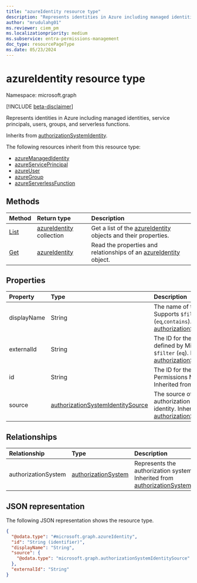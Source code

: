 ```yaml
---
title: "azureIdentity resource type"
description: "Represents identities in Azure including managed identities, service principals, users, groups, and serverless functions."
author: "mrudulahg01"
ms.reviewer: ciem_pm
ms.localizationpriority: medium
ms.subservice: entra-permissions-management
doc_type: resourcePageType
ms.date: 05/23/2024
---
```


# azureIdentity resource type

Namespace: microsoft.graph

[!INCLUDE [beta-disclaimer](../../includes/beta-disclaimer.md)]

Represents identities in Azure including managed identities, service principals, users, groups, and serverless functions.

Inherits from [authorizationSystemIdentity](../resources/authorizationsystemidentity.md).

The following resources inherit from this resource type:

- [azureManagedIdentity](azuremanagedidentity.md)
- [azureServicePrincipal](azureserviceprincipal.md)
- [azureUser](azureuser.md)
- [azureGroup](azuregroup.md)
- [azureServerlessFunction](azureserverlessfunction.md)

## Methods
|Method|Return type|Description|
|:---|:---|:---|
|[List](../api/azureassociatedidentities-list-all.md)|[azureIdentity](../resources/azureidentity.md) collection|Get a list of the [azureIdentity](../resources/azureidentity.md) objects and their properties.|
|[Get](../api/azureidentity-get.md)|[azureIdentity](../resources/azureidentity.md)|Read the properties and relationships of an [azureIdentity](../resources/azureidentity.md) object.|

## Properties
|Property|Type|Description|
|:---|:---|:---|
|displayName|String|The name of the object. Supports `$filter` (`eq`,`contains`).Inherited from [authorizationSystemIdentity](../resources/authorizationsystemidentity.md).|
|externalId|String|The ID for the identity as defined by Microsoft Azure. `$filter` (`eq`). Inherited from [authorizationSystemIdentity](../resources/authorizationsystemidentity.md).|
|id|String|The ID for the identity in Permissions Management. Inherited from [entity](../resources/entity.md).|
|source|[authorizationSystemIdentitySource](../resources/authorizationsystemidentitysource.md)|The source of the authorization system identity. Inherited from [authorizationSystemIdentity](../resources/authorizationsystemidentity.md).|

## Relationships
|Relationship|Type|Description|
|:---|:---|:---|
|authorizationSystem|[authorizationSystem](../resources/authorizationsystem.md)|Represents the authorization system. Inherited from [authorizationSystemIdentity](../resources/authorizationsystemidentity.md)|

## JSON representation
The following JSON representation shows the resource type.
<!-- {
  "blockType": "resource",
  "keyProperty": "id",
  "@odata.type": "microsoft.graph.azureIdentity",
  "baseType": "microsoft.graph.authorizationSystemIdentity",
  "openType": false
}
-->
``` json
{
  "@odata.type": "#microsoft.graph.azureIdentity",
  "id": "String (identifier)",
  "displayName": "String",
  "source": {
    "@odata.type": "microsoft.graph.authorizationSystemIdentitySource"
  },
  "externalId": "String"
}
```

